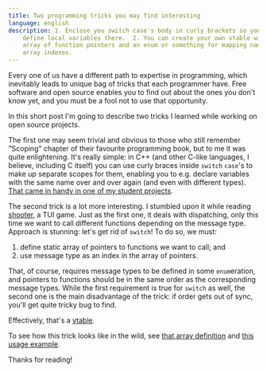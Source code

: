 ```yaml
---
title: Two programming tricks you may find interesting
language: english
description: 1. Enclose you switch case's body in curly brackets so you can
    define local variables there.  2. You can create your own vtable with an
    array of function pointers and an enum or something for mapping names into
    array indexes.
---
```


Every one of us have a different path to expertise in programming, which
inevitably leads to unique bag of tricks that each programmer have. Free
software and open source enables you to find out about the ones you don't know
yet, and you must be a fool not to use that opportunity.

In this short post I'm going to describe two tricks I learned while working on
open source projects.

The first one may seem trivial and obvious to those who still remember
"Scoping" chapter of their favourite programming book, but to me it was quite
enlightening. It's really simple: in C++ (and other C-like languages, I
believe, including C itself) you can use curly braces inside `switch` `case`'s
to make up separate scopes for them, enabling you to e.g. declare variables
with the same name over and over again (and even with different types). [That
came in handy in one of my student
projects](https://github.com/SmirnoffYM/AI-simulator/blob/8f0e3e615f4704b7ea11f98681f39fbcf12ccde3/commodule.cpp#L121).

The second trick is a lot more interesting. I stumbled upon it while reading
[shooter](https://github.com/grouzen/shooter), a TUI game. Just as the first
one, it deals with dispatching, only this time we want to call different
functions depending on the message type. Approach is stunning: let's get rid of
`switch`! To do so, we must:

1. define static array of pointers to functions we want to call; and
2. use message type as an index in the array of pointers.

That, of course, requires message types to be defined in some `enum`eration,
and pointers to functions should be in the same order as the corresponding
message types. While the first requirement is true for `switch` as well, the
second one is the main disadvantage of the trick: if order gets out of sync,
you'll get quite tricky bug to find.

Effectively, that's a [vtable](https://en.wikipedia.org/wiki/Virtual_method_table).

To see how this trick looks like in the wild, see [that array
definition](https://github.com/grouzen/shooter/blob/ea20156449a8e7681868241d7511ef3af8bb483b/src/cdata.c#L268)
and [this usage
example](https://github.com/grouzen/shooter/blob/ea20156449a8e7681868241d7511ef3af8bb483b/src/cdata.c#L314).

Thanks for reading!
